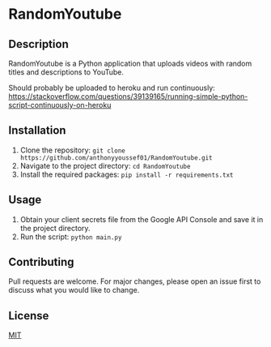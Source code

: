 # RandomYoutube

## Description
RandomYoutube is a Python application that uploads videos with random titles and descriptions to YouTube.

Should probably be uploaded to heroku and run continuously:
https://stackoverflow.com/questions/39139165/running-simple-python-script-continuously-on-heroku

## Installation
1. Clone the repository: `git clone https://github.com/anthonyyoussef01/RandomYoutube.git`
2. Navigate to the project directory: `cd RandomYoutube`
3. Install the required packages: `pip install -r requirements.txt`

## Usage
1. Obtain your client secrets file from the Google API Console and save it in the project directory.
2. Run the script: `python main.py`

## Contributing
Pull requests are welcome. For major changes, please open an issue first to discuss what you would like to change.

## License
[MIT](https://choosealicense.com/licenses/mit/)